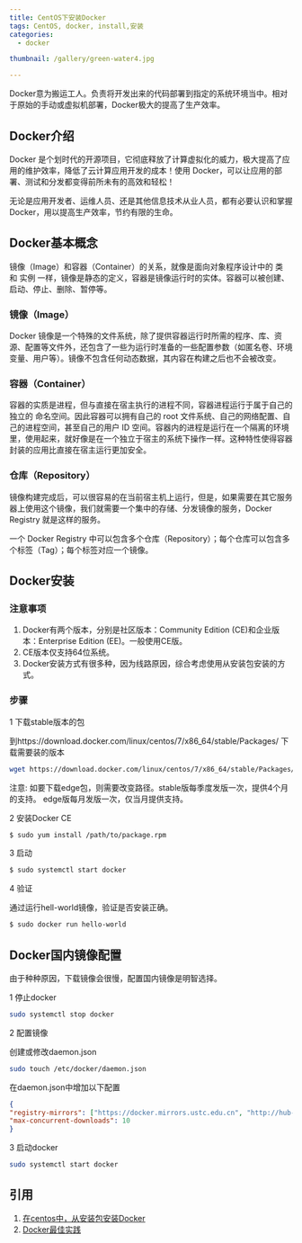 ```yaml
---
title: CentOS下安装Docker
tags: CentOS, docker, install,安装
categories: 
  - docker

thumbnail: /gallery/green-water4.jpg

---
```

Docker意为搬运工人。负责将开发出来的代码部署到指定的系统环境当中。相对于原始的手动或虚拟机部署，Docker极大的提高了生产效率。

<!-- more -->

## Docker介绍

Docker 是个划时代的开源项目，它彻底释放了计算虚拟化的威力，极大提高了应用的维护效率，降低了云计算应用开发的成本！使用 Docker，可以让应用的部署、测试和分发都变得前所未有的高效和轻松！

无论是应用开发者、运维人员、还是其他信息技术从业人员，都有必要认识和掌握 Docker，用以提高生产效率，节约有限的生命。

## Docker基本概念

镜像（Image）和容器（Container）的关系，就像是面向对象程序设计中的 类 和 实例 一样，镜像是静态的定义，容器是镜像运行时的实体。容器可以被创建、启动、停止、删除、暂停等。

### 镜像（Image）

Docker 镜像是一个特殊的文件系统，除了提供容器运行时所需的程序、库、资源、配置等文件外，还包含了一些为运行时准备的一些配置参数（如匿名卷、环境变量、用户等）。镜像不包含任何动态数据，其内容在构建之后也不会被改变。

### 容器（Container）

容器的实质是进程，但与直接在宿主执行的进程不同，容器进程运行于属于自己的独立的 命名空间。因此容器可以拥有自己的 root 文件系统、自己的网络配置、自己的进程空间，甚至自己的用户 ID 空间。容器内的进程是运行在一个隔离的环境里，使用起来，就好像是在一个独立于宿主的系统下操作一样。这种特性使得容器封装的应用比直接在宿主运行更加安全。

### 仓库（Repository）

镜像构建完成后，可以很容易的在当前宿主机上运行，但是，如果需要在其它服务器上使用这个镜像，我们就需要一个集中的存储、分发镜像的服务，Docker Registry 就是这样的服务。

一个 Docker Registry 中可以包含多个仓库（Repository）；每个仓库可以包含多个标签（Tag）；每个标签对应一个镜像。



## Docker安装

### 注意事项
1. Docker有两个版本，分别是社区版本：Community Edition (CE)和企业版本：Enterprise Edition (EE)。一般使用CE版。
2. CE版本仅支持64位系统。
3. Docker安装方式有很多种，因为线路原因，综合考虑使用从安装包安装的方式。

### 步骤

1 下载stable版本的包 

到https://download.docker.com/linux/centos/7/x86_64/stable/Packages/ 下载需要装的版本
```bash
wget https://download.docker.com/linux/centos/7/x86_64/stable/Packages/package.rpm
```

注意: 如要下载edge包，则需要改变路径。stable版每季度发版一次，提供4个月的支持。
edge版每月发版一次，仅当月提供支持。

2 安装Docker CE  

```bash
$ sudo yum install /path/to/package.rpm
```

3 启动

```bash
$ sudo systemctl start docker
```

4 验证

通过运行hell-world镜像，验证是否安装正确。

```bash
$ sudo docker run hello-world
```

## Docker国内镜像配置

由于种种原因，下载镜像会很慢，配置国内镜像是明智选择。

1 停止docker

```bash
sudo systemctl stop docker
```

2 配置镜像

创建或修改daemon.json
```bash
sudo touch /etc/docker/daemon.json
```

在daemon.json中增加以下配置
```json
{
"registry-mirrors": ["https://docker.mirrors.ustc.edu.cn", "http://hub-mirror.c.163.com"],
"max-concurrent-downloads": 10
}
```

3 启动docker

```bash
sudo systemctl start docker
```




## 引用
1. [在centos中，从安装包安装Docker](https://docs.docker.com/install/linux/docker-ce/centos/#upgrade-docker-ce)
2. [Docker最佳实践](https://docker_practice.gitee.io/introduction/what.html)
